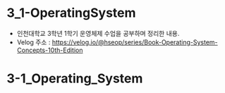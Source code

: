 # 3_1-OperatingSystem

* 인천대학교 3학년 1학기 운영체제 수업을 공부하며 정리한 내용.
* Velog 주소 : https://velog.io/@hseop/series/Book-Operating-System-Concepts-10th-Edition
# 3-1_Operating_System
